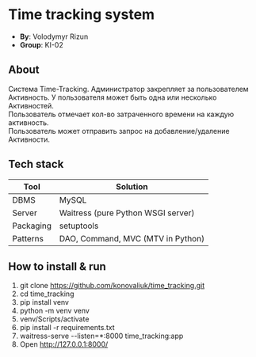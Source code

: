 # Time tracking system
- **By**: Volodymyr Rizun     
- **Group**: KI-02    

## About
Система Time-Tracking. Администратор закрепляет за пользователем      
Активность. У пользователя может быть одна или несколько Активностей.       
Пользователь отмечает кол-во затраченного времени на каждую активность.       
Пользователь может отправить запрос на добавление/удаление Активности.       

## Tech stack
| Tool      | Solution                           |
|-----------|------------------------------------|
| DBMS      | MySQL                              |
| Server    | Waitress (pure Python WSGI server) |
| Packaging | setuptools                         |
| Patterns  | DAO, Command, MVC (MTV in Python)  |    

## How to install & run
1. git clone https://github.com/konovaliuk/time_tracking.git 
2. cd time_tracking  
3. pip install venv  
4. python -m venv venv  
5. venv/Scripts/activate  
6. pip install -r requirements.txt  
7. waitress-serve --listen=*:8000 time_tracking:app   
8. Open http://127.0.0.1:8000/